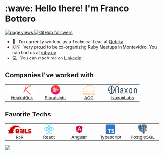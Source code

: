 <h1 align="left" id="title">:wave: Hello there! I'm Franco Bottero</h1>

<p align="left">
  <a href="https://github.com/francobottero/francobottero">
    <img src="https://komarev.com/ghpvc/?username=francobottero&color=red" alt="page views" />
  </a>
  <a href="https://github.com/francobottero?tab=followers">
    <img alt="GitHub followers" src="https://img.shields.io/github/followers/francobottero?color=blue&logo=github">
  </a>
</p>

- :office: &nbsp; I'm currently working as a Technical Lead at [Qubika](https://qubika.com/)
- :uruguay: &nbsp; Very proud to be co-organizing Ruby Meetups in Montevideo. You can find us at [ruby.uy](https://ruby.uy/)
- :computer: &nbsp; You can reach me on [LinkedIn](https://www.linkedin.com/in/francobottero/)


<h2 align="left" id="companies">Companies I've worked with</h2>

<table>
  <tr>
    <td align="center" width="96">
      <a href="https://health-kick.com/">
        <img src="./images/hk.png" height="30" alt="HealthKick" />
        <br>HealthKick
      </a>
    </td>
    <td align="center" width="96">
      <a href="https://pluralsight.com/">
        <img src="./images/pluralsight.png" height="30" alt="Pluralsight" />
        <br>Pluralsight
      </a>
    </td>
    <td align="center" width="96">
      <a href="https://pluralsight.com/cloud-guru">
        <img src="./images/acg.png" height="30" alt="A Cloud Guru" />
        <br>ACG
      </a>
    </td>
    <td align="center" width="96">
      <a href="https://naxonlabs.com">
        <img src="./images/naxon_labs.png" height="30" alt="Naxon Labs" />
        <br>NaxonLabs
      </a>
    </td>
  </tr>
</table>

<h2 align="left" id="techs">Favorite Techs</h2>

<table>
  <tr>
    <td align="center" width="96">
      <img src="./images/ruby_on_rails.png" height="30" alt="Ruby on Rails" />
      <br>RoR
    </td>
    <td align="center" width="96">
      <img src="./images/react.png" height="30" alt="React" />
      <br>React
    </td>
    <td align="center" width="96">
      <img src="./images/angular.png" height="30" alt="Angular" />
      <br>Angular
    </td>
    <td align="center" width="96">
      <img src="./images/typescript.png" height="30" alt="Typescript" />
      <br>Typescript
    </td>
    <td align="center" width="96">
      <img src="./images/psql.png" height="30" alt="PostgreSQL" />
      <br>PostgreSQL
    </td>
  </tr>
</table>

![](https://hit.yhype.me/github/profile?user_id=47894601)
